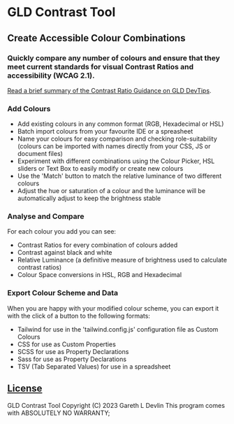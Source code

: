 # GLD Contrast Tool

## Create Accessible Colour Combinations

### Quickly compare any number of colours and ensure that they meet current standards for visual Contrast Ratios and accessibility (WCAG 2.1).

[Read a brief summary of the Contrast Ratio Guidance on GLD DevTips](https://glddevtips.web.app/?title=WCAG%202.1%20Contrast%20Guidance).

### Add Colours

- Add existing colours in any common format (RGB, Hexadecimal or HSL)
- Batch import colours from your favourite IDE or a spreasheet
- Name your colours for easy comparison and checking role-suitability (colours can be imported with names directly from your CSS, JS or document files)
- Experiment with different combinations using the Colour Picker, HSL sliders or Text Box to easily modify or create new colours
- Use the 'Match' button to match the relative luminance of two different colours
- Adjust the hue or saturation of a colour and the luminance will be automatically adjust to keep the brightness stable

### Analyse and Compare

For each colour you add you can see:

- Contrast Ratios for every combination of colours added
- Contrast against black and white
- Relative Luminance (a definitive measure of brightness used to calculate contrast ratios)
- Colour Space conversions in HSL, RGB and Hexadecimal

### Export Colour Scheme and Data

When you are happy with your modified colour scheme, you can export it with the click of a button to the following formats:

- Tailwind for use in the 'tailwind.config.js' configuration file as Custom Colours
- CSS for use as Custom Properties
- SCSS for use as Property Declarations
- Sass for use as Property Declarations
- TSV (Tab Separated Values) for use in a spreadsheet

## [License](https://github.com/GLD5000/parsing-multi/blob/74e8ce1ec6bd1f25aab2c5100f5caea8346737f9/LICENSE.MD)

GLD Contrast Tool Copyright (C) 2023 Gareth L Devlin
This program comes with ABSOLUTELY NO WARRANTY;
